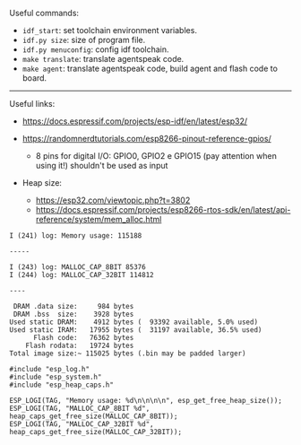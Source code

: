 Useful commands:

* `idf_start`: set toolchain environment variables.
* `idf.py size`: size of program file.
* `idf.py menuconfig`: config idf toolchain.
* `make translate`: translate agentspeak code.
* `make agent`: translate agentspeak code, build agent and flash code to board.

----

Useful links:

* https://docs.espressif.com/projects/esp-idf/en/latest/esp32/
* https://randomnerdtutorials.com/esp8266-pinout-reference-gpios/
  * 8 pins for digital I/O: GPIO0, GPIO2 e GPIO15 (pay attention when using it!) shouldn't be used as input

* Heap size: 
  * https://esp32.com/viewtopic.php?t=3802
  * https://docs.espressif.com/projects/esp8266-rtos-sdk/en/latest/api-reference/system/mem_alloc.html


```
I (241) log: Memory usage: 115188

-----

I (243) log: MALLOC_CAP_8BIT 85376
I (244) log: MALLOC_CAP_32BIT 114812

----

 DRAM .data size:     984 bytes
 DRAM .bss  size:    3928 bytes
Used static DRAM:    4912 bytes (  93392 available, 5.0% used)
Used static IRAM:   17955 bytes (  31197 available, 36.5% used)
      Flash code:   76362 bytes
    Flash rodata:   19724 bytes
Total image size:~ 115025 bytes (.bin may be padded larger)
```

```
#include "esp_log.h"
#include "esp_system.h"
#include "esp_heap_caps.h"

ESP_LOGI(TAG, "Memory usage: %d\n\n\n\n", esp_get_free_heap_size());
ESP_LOGI(TAG, "MALLOC_CAP_8BIT %d", heap_caps_get_free_size(MALLOC_CAP_8BIT));
ESP_LOGI(TAG, "MALLOC_CAP_32BIT %d", heap_caps_get_free_size(MALLOC_CAP_32BIT));
```